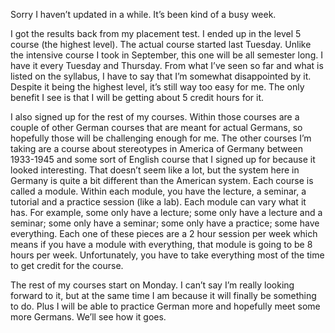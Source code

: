 Sorry I haven’t updated in a while. It’s been kind of a busy week.

I got the results back from my placement test. I ended up in the level 5 course (the highest level). The actual course started last Tuesday. Unlike the intensive course I took in September, this one will be all semester long. I have it every Tuesday and Thursday. From what I’ve seen so far and what is listed on the syllabus, I have to say that I’m somewhat disappointed by it. Despite it being the highest level, it’s still way too easy for me. The only benefit I see is that I will be getting about 5 credit hours for it.

I also signed up for the rest of my courses. Within those courses are a couple of other German courses that are meant for actual Germans, so hopefully those will be challenging enough for me. The other courses I’m taking are a course about stereotypes in America of Germany between 1933-1945 and some sort of English course that I signed up for because it looked interesting. That doesn’t seem like a lot, but the system here in Germany is quite a bit different than the American system. Each course is called a module. Within each module, you have the lecture, a seminar, a tutorial and a practice session (like a lab). Each module can vary what it has. For example, some only have a lecture; some only have a lecture and a seminar; some only have a seminar; some only have a practice; some have everything. Each one of these pieces are a 2 hour session per week which means if you have a module with everything, that module is going to be 8 hours per week. Unfortunately, you have to take everything most of the time to get credit for the course.

The rest of my courses start on Monday. I can’t say I’m really looking forward to it, but at the same time I am because it will finally be something to do. Plus I will be able to practice German more and hopefully meet some more Germans. We’ll see how it goes.